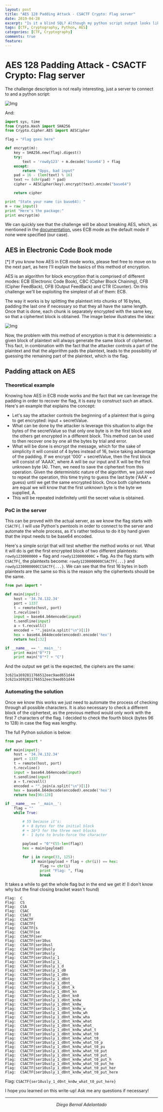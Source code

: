 ```yaml
---
layout: post
title: "AES 128 Padding Attack - CSACTF Crypto: Flag server"
date: 2019-04-28
excerpt: "Is it a blind SQL? Although my python script output looks like it, it is not. Interesting write-up of a padding attack on AES 128, crypto can be fun!"
tags: [CTF, Cryptography, Python, AES]
categories: [CTF, Cryptography]
comments: true
feature:
---
```


# AES 128 Padding Attack - CSACTF Crypto: Flag server

The challenge description is not really interesting, just a server to connect to and a python script:

![Img](/assets/posts_details/CSACTF/intro.png "Img")

And:

```py
import sys, time
from Crypto.Hash import SHA256
from Crypto.Cipher.AES import AESCipher

flag = "Flag goes here"

def encrypt(m):
    key = SHA256.new(flag).digest()
    try:
        text = 'rowdy123' + m.decode('base64') + flag
    except:
        return "Opps, bad input"
    pad = 16 - (len(text) % 16)
    text += (chr(pad) * pad)
    cipher = AESCipher(key).encrypt(text).encode("base64")

    return cipher

print "State your name (in base64): "
m = raw_input()
print "Here's the package:"
print encrypt(m)
```

We can quickly see that the challenge will be about breaking AES, which, as mentioned in the [documentation](https://www.dlitz.net/software/pycrypto/api/current/Crypto.Cipher.AES-module.html), uses ECB mode as the default mode if none were specified (our case).

## AES in Electronic Code Book mode

[*] If you know how AES in ECB mode works, please feel free to move on to the next part, as here I'll explain the basics of this method of encryption.

AES is an algorithm for block encryption that is comprised of different modes: ECB (Electronic Code Book), CBC (Cipher Block Chaining), CFB (Cipher FeedBack), OFB (Output FeedBack) and CTR (Counter). On this challenge we'll be exploiting the simplest of all of them: ECB.

The way it works is by splitting the plaintext into chunks of 16 bytes, padding the last one if necessary so that they all have the same length. Once that is done, each chunk is separately encrypted with the same key, so that a ciphertext block is obtained. The image below illustrates the idea:

![Img](/assets/posts_details/CSACTF/AES_ECB.png "Img")

Now, the problem with this method of encryption is that it is deterministic: a given block of plaintext will always generate the same block of ciphertext. This fact, in combination with the fact that the attacker controls a part of the plaintext and that the algorithm pads the plaintext, leads to the possibility of guessing the remaining part of the plaintext, which is the flag.

## Padding attack on AES

### Theoretical example

Knowing how AES in ECB mode works and the fact that we can leverage the padding in order to recover the flag, it is easy to construct such an attack. Here's an example that explains the concept:

- Let's say the attacker controls the beginning of a plaintext that is going to get encrypted: input + secretValue.
- What can be done by the attacker is leverage this situation to align the bytes of the secretValue so that only one byte is in the first block and the others get encrypted in a different block. This method can be used to then recover one by one all the bytes by trial and error.
- What will be done is encrypt the message, which for the sake of simplicity it will consist of 4 bytes instead of 16, twice taking advantage of the padding. If we encrypt '000' + secretValue, then the first block will consist of 'AAAX', where A will be our input and X will be the first unknown byte (A). Then, we need to save the ciphertext from this  operation. Given the deterministic nature of the algorithm, we just need to repeat the operation, this time trying to guess the last byte ('AAA' + guess) until we get the same encrypted block. Once both ciphertexts are equal we will know that the first unknown byte is the byte we supplied, A.
- This will be repeated indefinitely until the secret value is obtained.

### PoC in the server

This can be proved with the actual server, as we know the flag starts with ``CSACTF{``. I will use Python's pwntools in order to connect to the server and automate the whole process, as it's rather tedious to do it by hand given that the input needs to be base64 encoded.

Here's a simple script that will test whether the method works or not. What it will do is get the first encrypted block of two different plaintexts: ``rowdy1230000000`` + flag and ``rowdy1230000000C`` + flag. As the flag starts with ``CSACTF{``, the plaintexts become:
  ``rowdy1230000000CSACTF{...}`` and ``rowdy1230000000CCSACTF{...}``. We can see that the first 16 bytes in both plaintexts are the same so this is the reason why the ciphertexts should be the same.

```py
from pwn import *

def main(input):
    host = '34.74.132.34'
    port = 1337
    t = remote(host, port)
    t.recvline()
    input = base64.b64encode(input)
    t.sendline(input)
    a = t.recvall()
    encoded = "".join(a.split("\n")[1])
    hex = base64.b64decode(encoded).encode('hex')
    return hex[:32]

if __name__ == '__main__':
    print main("0"*7)
    print main("0"*7 + "C")
```

And the output we get is the expected, the ciphers are the same:

```terminal
3c621a1692811766512eec9aed651d44
3c621a1692811766512eec9aed651d44
```

### Automating the solution

Once we know this works we just need to automate the process of checking through all possible characters. It is also necessary to check a different block of the ciphertext, as the previous method would only work with the first 7 characters of the flag. I decided to check the fourth block (bytes 96 to 128) in case the flag was lengthy.

The full Python solution is below:

```py
from pwn import *

def main(input):
    host = '34.74.132.34'
    port = 1337
    t = remote(host, port)
    t.recvline()
    input = base64.b64encode(input)
    t.sendline(input)
    a = t.recvall()
    encoded = "".join(a.split("\n")[1])
    hex = base64.b64decode(encoded).encode('hex')
    return hex[96:128]

if __name__ == '__main__':
    flag = ""
    while True:

        # 55 because it's:
        # + 8 bytes for the initial block
        # + 16*3 for the three next blocks
        # - 1 byte to brute-force the character

        payload = "0"*(55-len(flag))
        hex = main(payload)

        for i in range(33, 125):
            if main(payload + flag + chr(i)) == hex:
                flag += chr(i)
                print "Flag: ", flag
                break
```

It takes a while to get the whole flag but in the end we get it! (I don't know why but the final closing bracket wasn't found)

```terminal
Flag:  C
Flag:  CS
Flag:  CSA
Flag:  CSAC
Flag:  CSACT
Flag:  CSACTF
Flag:  CSACTF{
Flag:  CSACTF{s
Flag:  CSACTF{se
Flag:  CSACTF{ser
Flag:  CSACTF{ser10us
Flag:  CSACTF{ser10usl
Flag:  CSACTF{ser10usly
Flag:  CSACTF{ser10usly_
Flag:  CSACTF{ser10usly_1
Flag:  CSACTF{ser10usly_1_
Flag:  CSACTF{ser10usly_1_d
Flag:  CSACTF{ser10usly_1_d0
Flag:  CSACTF{ser10usly_1_d0n
Flag:  CSACTF{ser10usly_1_d0nt
Flag:  CSACTF{ser10usly_1_d0nt_
Flag:  CSACTF{ser10usly_1_d0nt_k
Flag:  CSACTF{ser10usly_1_d0nt_kn
Flag:  CSACTF{ser10usly_1_d0nt_kn0
Flag:  CSACTF{ser10usly_1_d0nt_kn0w
Flag:  CSACTF{ser10usly_1_d0nt_kn0w_
Flag:  CSACTF{ser10usly_1_d0nt_kn0w_w
Flag:  CSACTF{ser10usly_1_d0nt_kn0w_wh
Flag:  CSACTF{ser10usly_1_d0nt_kn0w_wha
Flag:  CSACTF{ser10usly_1_d0nt_kn0w_what
Flag:  CSACTF{ser10usly_1_d0nt_kn0w_what_
Flag:  CSACTF{ser10usly_1_d0nt_kn0w_what_t
Flag:  CSACTF{ser10usly_1_d0nt_kn0w_what_t0
Flag:  CSACTF{ser10usly_1_d0nt_kn0w_what_t0_
Flag:  CSACTF{ser10usly_1_d0nt_kn0w_what_t0_p
Flag:  CSACTF{ser10usly_1_d0nt_kn0w_what_t0_pu
Flag:  CSACTF{ser10usly_1_d0nt_kn0w_what_t0_put
Flag:  CSACTF{ser10usly_1_d0nt_kn0w_what_t0_put_
Flag:  CSACTF{ser10usly_1_d0nt_kn0w_what_t0_put_h
Flag:  CSACTF{ser10usly_1_d0nt_kn0w_what_t0_put_he
Flag:  CSACTF{ser10usly_1_d0nt_kn0w_what_t0_put_her
Flag:  CSACTF{ser10usly_1_d0nt_kn0w_what_t0_put_here
```

Flag: ``CSACTF{ser10usly_1_d0nt_kn0w_what_t0_put_here}``

I hope you learned on this write-up! Ask me any questions if necessary!

---

<center>
<i>Diego Bernal Adelantado</i>
</center>
